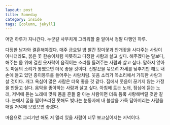 ```yaml
---
layout: post
title: Someday
category: inside
tags: [column, jekyll]
---
```



어떤 하루가 지나간다. 누군갈 사무치게 그리워할 줄 알아서 정말 다행인 하루.

다정한 남자와 결혼해야겠다. 매주 금요일 밤 빨간 장미꽃과 안개꽃을 사다주는 사람이 아니더라도, 붉은 꽃 한송이처럼 따뜻하고 다정한 사람과 살고 싶다. 해주겠다는 말보다, 해주는 몸 위에 걸친 옷자락이 움직이는 소리를 들려주는 사람과 살고 싶다. 말하지 않아도 마음의 소리가 통했으면 더욱 좋을 것이다. 신발끈을 묶으려 자세를 낮추기만 해도 내 손에 들고 있던 종이봉투를 들어주는 사람처럼.
웃음 소리가 목소리에서 가득한 사람과 살 것이다. 개그 욕심이 많은 사람은 더욱 좋을 것 같다. 집에서 웃음이 끊기지 않는 가정을 만들고 싶다. 음악을 좋아하는 사람과 살고 싶다. 아침에 트는 노래, 점심에 듣는 노래, 저녁에 듣는 노래에 맞춰 몸을 흔들 줄 아는 사람이면 더욱 듬뿍 사랑해버릴 것만 같다. 눈에서 꿀을 떨어뜨리진 못해도 빛나는 눈동자에 내 볼살을 가득 담아버리는 사람을 매일 저녁에 보았으면 좋겠다.

마음으로 그리기만 해도 저 멀리 있을 사람이 너무 보고싶어지는 저녁이다.